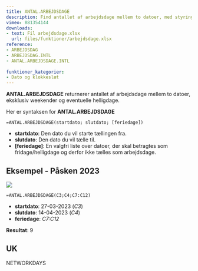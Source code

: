 ```yaml
---
title: ANTAL.ARBEJDSDAGE
description: Find antallet af arbejdsdage mellem to datoer, med styring af weekender.
vimeo: 881354144
downloads: 
- text: Fil arbejdsdage.xlsx
  url: files/funktioner/arbejdsdage.xlsx
reference: 
- ARBEJDSDAG
- ARBEJDSDAG.INTL
- ANTAL.ARBEJDSDAGE.INTL
 
funktioner_kategorier:
- Dato og klokkeslæt
---
```


**ANTAL.ARBEJDSDAGE** returnerer antallet af arbejdsdage mellem to datoer, eksklusiv weekender og eventuelle helligdage.

<!--more-->

Her er syntaksen for **ANTAL.ARBEJDSDAGE**

    =ANTAL.ARBEJDSDAGE(startdato; slutdato; [feriedage])

- **startdato**: Den dato du vil starte tællingen fra.
- **slutdato**: Den dato du vil tælle til.
- **[feriedage]**: En valgfri liste over datoer, der skal betragtes som fridage/helligdage og derfor ikke tælles som arbejdsdage.

## Eksempel - Påsken 2023

![](/image/antal-arbejdsdage.jpg)

    =ANTAL.ARBEJDSDAGE(C3;C4;C7:C12)

- **startdato**: 27-03-2023 (*C3*)
- **slutdato**: 14-04-2023 (*C4*)
- **feriedage**: *C7:C12*

**Resultat**: 9

## UK
NETWORKDAYS